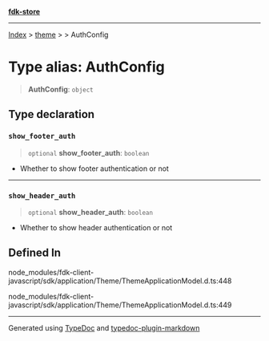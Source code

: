 [**fdk-store**](../../../README.md)
***

[Index](../../../API.md) > [theme](../../README.md) > [<internal>](../README.md) > AuthConfig

# Type alias: AuthConfig

> **AuthConfig**: `object`

## Type declaration

### `show_footer_auth`

> `optional` **show\_footer\_auth**: `boolean`

- Whether to show footer authentication or not

***

### `show_header_auth`

> `optional` **show\_header\_auth**: `boolean`

- Whether to show header authentication or not

## Defined In

node\_modules/fdk-client-javascript/sdk/application/Theme/ThemeApplicationModel.d.ts:448

node\_modules/fdk-client-javascript/sdk/application/Theme/ThemeApplicationModel.d.ts:449

***
Generated using [TypeDoc](https://typedoc.org/) and [typedoc-plugin-markdown](https://www.npmjs.com/package/typedoc-plugin-markdown)
